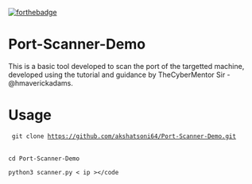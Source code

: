 [![forthebadge](https://forthebadge.com/images/badges/made-with-python.svg)](https://forthebadge.com)
# Port-Scanner-Demo
This is a basic tool developed to scan the port of the targetted machine, developed using the tutorial and guidance by TheCyberMentor Sir - @hmaverickadams.

# Usage
<code> git clone https://github.com/akshatsoni64/Port-Scanner-Demo.git </code><br>

<code>cd Port-Scanner-Demo</code><br>

<code>python3 scanner.py < ip ></code


